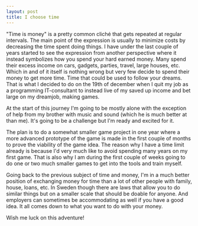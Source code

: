 ```yaml
---
layout: post
title: I choose time
---
```


"Time is money" is a pretty common cliché that gets repeated at regular intervals. The main point of the expression is usually to minimize costs by decreasing the time spent doing things. I have under the last couple of years started to see the expression from another perspective where it instead symbolizes how you spend your hard earned money. Many spend their excess income on cars, gadgets, parties, travel, large houses, etc. Which in and of it itself is nothing wrong but very few decide to spend their money to get more time. Time that could be used to follow your dreams. That is what I decided to do on the 19th of december when I quit my job as a programming IT-consultant to instead live of my saved up income and bet large on my dreamjob, making games.

At the start of this journey I'm going to be mostly alone with the exception of help from my brother with music and sound (which he is much better at than me). It's going to be a challenge but I'm ready and excited for it.

The plan is to do a somewhat smaller game project in one year where a more advanced prototype of the game is made in the first couple of months to prove the viability of the game idea. The reason why I have a time limit already is because I'd very much like to avoid spending many years on my first game. That is also why I am during the first couple of weeks going to do one or two much smaller games to get into the tools and train myself.

Going back to the previous subject of time and money, I'm in a much better position of exchanging money for time than a lot of other people with family, house, loans, etc. In Sweden though there are laws that allow you to do similar things but on a smaller scale that should be doable for anyone. And employers can sometimes be accommodating as well if you have a good idea. It all comes down to what you want to do with your money.

Wish me luck on this adventure!